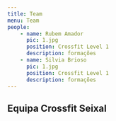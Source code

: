 ```yaml
---
title: Team
menu: Team
people:
    - name: Rubem Amador
      pic: 1.jpg
      position: Crossfit Level 1 
      description: formações
    - name: Silvia Brioso
      pic: 1.jpg
      position: Crossfit Level 1 
      description: formações
---
```


## Equipa Crossfit Seixal

